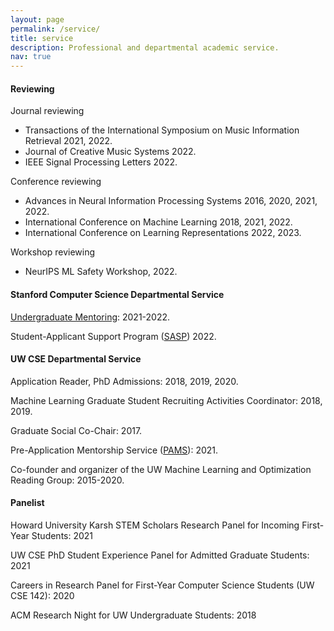 ```yaml
---
layout: page
permalink: /service/
title: service
description: Professional and departmental academic service.
nav: true
---
```


#### Reviewing

Journal reviewing

  - Transactions of the International Symposium on Music Information Retrieval 2021, 2022.
  - Journal of Creative Music Systems 2022.
  - IEEE Signal Processing Letters 2022.

Conference reviewing

  - Advances in Neural Information Processing Systems 2016, 2020, 2021, 2022.
  - International Conference on Machine Learning 2018, 2021, 2022.
  - International Conference on Learning Representations 2022, 2023.

Workshop reviewing

  - NeurIPS ML Safety Workshop, 2022.

#### Stanford Computer Science Departmental Service

<a href="https://stanfordcsmentoring.com/">Undergraduate Mentoring</a>: 2021-2022.

Student-Applicant Support Program (<a href="https://cs.stanford.edu/admissions/phd/general-information">SASP</a>) 2022.

#### UW CSE Departmental Service

Application Reader, PhD Admissions: 2018, 2019, 2020.

Machine Learning Graduate Student Recruiting Activities Coordinator: 2018, 2019.

Graduate Social Co-Chair: 2017.

Pre-Application Mentorship Service (<a href="https://www.cs.washington.edu/academics/phd/admissions/pams">PAMS</a>): 2021.

Co-founder and organizer of the UW Machine Learning and Optimization Reading Group: 2015-2020.

#### Panelist

Howard University Karsh STEM Scholars Research Panel for Incoming First-Year Students: 2021

UW CSE PhD Student Experience Panel for Admitted Graduate Students: 2021

Careers in Research Panel for First-Year Computer Science Students (UW CSE 142): 2020

ACM Research Night for UW Undergraduate Students: 2018
